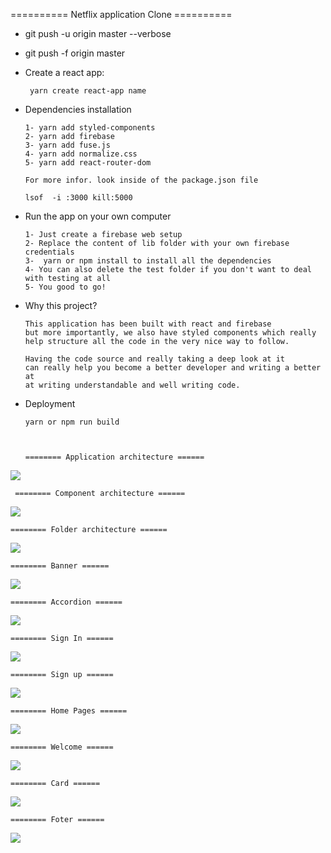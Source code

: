 ========== Netflix application Clone ==========
- git push -u origin master --verbose
- git push -f origin master


- Create a react app:

       yarn create react-app name

- Dependencies installation

      1- yarn add styled-components
      2- yarn add firebase 
      3- yarn add fuse.js
      4- yarn add normalize.css
      5- yarn add react-router-dom
  
      For more infor. look inside of the package.json file

      lsof  -i :3000 kill:5000
- Run the app on your own computer 
      
      1- Just create a firebase web setup
      2- Replace the content of lib folder with your own firebase credentials
      3-  yarn or npm install to install all the dependencies
      4- You can also delete the test folder if you don't want to deal with testing at all
      5- You good to go!

- Why this project?
       
      This application has been built with react and firebase 
      but more importantly, we also have styled components which really 
      help structure all the code in the very nice way to follow.
  
      Having the code source and really taking a deep look at it
      can really help you become a better developer and writing a better at
      at writing understandable and well writing code.

- Deployment 

      yarn or npm run build

  

      ======== Application architecture ======

![](images/application-structures.png)


     ======== Component architecture ======

![](images/components-structures.png)

    ======== Folder architecture ======

![](images/folder-structures.png)


    ======== Banner ======

![](images/banner.png)

    ======== Accordion ======

![](images/accordion.png)


    ======== Sign In ======

![](images/signin.png)



    ======== Sign up ======

![](images/signup.png)


    ======== Home Pages ======

![](images/home.png)


    ======== Welcome ======

![](images/welcome.png)

    ======== Card ======

![](images/card.png)



    ======== Foter ======

![](images/footer.png)
